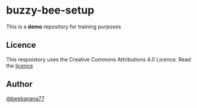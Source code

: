 # buzzy-bee-setup
This is a **demo** repository for training purposes
## Licence
This respoistory uses the Creative Commons Attributions 4.0 Licence. Read the [licence](LICENCE.md)

## Author

[@beebanana77](www.github.com/beebanana77)
